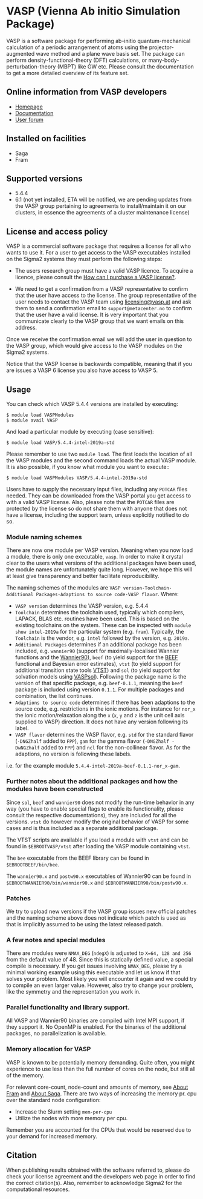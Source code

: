 # VASP (Vienna Ab initio Simulation Package)

VASP is a software package for performing ab-initio quantum-mechanical calculation of a periodic arrangement of atoms using the projector-augmented wave method and a plane wave basis set. The package can perform density-functional-theory (DFT) calculations, or many-body-perturbation-theory (MBPT) like GW etc. Please consult the documentation to get a more detailed overview of its feature set.

## Online information from VASP developers

* [Homepage](https://www.vasp.at)
* [Documentation](https://cms.mpi.univie.ac.at/wiki/index.php/The_VASP_Manual)
* [User forum](https://www.vasp.at/forum/)

## Installed on facilities

* Saga
* Fram

## Supported versions

* 5.4.4
* 6.1 (not yet installed, ETA will be notified, we are pending updates from the VASP group pertaining to agreements to install/maintain it on our clusters, in essence the agreements of a cluster maintenance license)

## License and access policy

VASP is a commercial software package that requires a license for all who wants to use it. For a user to get access to the VASP executables installed on the Sigma2 systems they must perform the following steps:

* The users research group must have a valid VASP licence. To acquire a licence, please consult the [How can I purchase a VASP license?](https://www.vasp.at/faqs/).

* We need to get a confirmation from a VASP representative to confirm that the user have access to the license. The group representative of the user needs to contact the VASP team using licensing@vasp.at and ask them to send a confirmation email to `support@metacenter.no` to confirm that the user have a valid license. It is very important that you communicate clearly to the VASP group that we want emails on this address.

Once we receive the confirmation email we will add the user in question to the VASP group, which would give access to the VASP modules on the Sigma2 systems.

Notice that the VASP license is backwards compatible, meaning that if you are issues a VASP 6 license you also have access to VASP 5.

## Usage

You can check which VASP 5.4.4 versions are installed by executing:

	$ module load VASPModules
	$ module avail VASP

And load a particular module by executing (case sensitive):

	$ module load VASP/5.4.4-intel-2019a-std

Please remember to use two `module load`. The first loads the location of all the VASP modules and the second command loads the actual VASP module. It is also possible, if you know what module you want to execute::

	$ module load VASPModules VASP/5.4.4-intel-2019a-std

Users have to supply the necessary input files, including any `POTCAR` files needed. They can be downloaded from the VASP portal you get access to with a valid VASP license. Also, please note that the `POTCAR` files are protected by the license so do not share them with anyone that does not have a license, including the support team, unless explicitly notified to do so.

### Module naming schemes

There are now one module per VASP version. Meaning when you now load a module, there is only one executable, `vasp`. In order to make it crystal clear to the users what versions of the additional packages have been used, the module names are unfortunately quite long. However, we hope this will at least give transparency and better facilitate reproducibility.

The naming schemes of the modules are `VASP version-Toolchain-Additional Packages-Adaptions to source code-VASP flavor`. Where:

- `VASP version` determines the VASP version, e.g. 5.4.4
- `Toolchain` determines the toolchain used, typically which compilers, LAPACK, BLAS etc. routines have been used. This is based on the existing toolchains on the system. These can be inspected with `module show intel-2019a` for the particular system (e.g. `fram`). Typically, the `Toolchain` is the vendor, e.g. `intel` followed by the version, e.g. `2019a`.
- `Additional Packages` determines if an additional package has been included, e.g. `wannier90` (support for maximally-localised Wannier functions and the [Wannier90](http://www.wannier.org/)), `beef` (to yield support for the [BEEF](https://github.com/vossjo/libbeef) functional and Bayesian error estimates), `vtst` (to yield support for additional transition state tools [VTST](https://theory.cm.utexas.edu/vtsttools/)) and `sol` (to yield support for solvation models using [VASPsol](https://github.com/henniggroup/VASPsol)). Following the package name is the version of that specific package, e.g. `beef-0.1.1`, meaning the `beef` package is included using version `0.1.1`. For multiple packages and combination, the list continues.
- `Adaptions to source code` determines if there has been adaptions to the source code, e.g. restrictions in the ionic motions. For instance for `nor_x` the ionic motion/relaxation along the `x` (`x`, `y` and `z` is the unit cell axis supplied to VASP) direction. It does not have any version following its label.
- `VASP flavor` determines the VASP flavor, e.g. `std` for the standard flavor (`-DNGZhalf` added to `FPP`), `gam` for the gamma flavor (`-DNGZhalf -DwNGZhalf` added to `FPP`) and `ncl` for the non-collinear flavor. As for the adaptions, no version is following these labels.

i.e. for the example module `5.4.4-intel-2019a-beef-0.1.1-nor_x-gam`.

### Further notes about the additional packages and how the modules have been constructed

Since `sol`, `beef` and `wannier90` does not modify the run-time behavior in any way (you have to enable special flags to enable its functionality, please consult the respective documentations), they are included for all the versions. `vtst` do however modify the original behavior of VASP for some cases and is thus included as a separate additional package.

The VTST scripts are available if you load a module with `vtst` and can be found in `$EBROOTVASP/vtst` after loading the VASP module containing `vtst`.

The `bee` executable from the BEEF library can be found in `$EBROOTBEEF/bin/bee`.

The `wannier90.x` and `postw90.x` executables of Wannier90 can be found in `$EBROOTWANNIER90/bin/wannier90.x` and `$EBROOTWANNIER90/bin/postw90.x`.

### Patches

We try to upload new versions if the VASP group issues new official patches and the naming scheme above does not indicate which patch is used as that is implicitly assumed to be using the latest released patch.

### A few notes and special modules

There are modules were `NMAX_DEG` (`ndegX`) is adjusted to `X=64, 128 and 256` from the default value of 48. Since this is statically defined value, a special compile is necessary. If you get issues involving `NMAX_DEG`, please try a minimal working example using this executable and let us know if that solves your problem. Most likely you will encounter it again and we could try to compile an even larger value. However, also try to change your problem, like the symmetry and the representation you work in.

### Parallel functionality and library support.

All VASP and Wannier90 binaries are compiled with Intel MPI support, if they support it. No OpenMP is enabled. For the binaries of the additional packages, no parallelization is available.

### Memory allocation for VASP

VASP is known to be potentially memory demanding. Quite often, you might experience to use less than the full number of cores on the node, but still all of the memory.

For relevant core-count, node-count and amounts of memory, see [About Fram](https://documentation.sigma2.no/hpc_machines/fram.html) and [About Saga](https://documentation.sigma2.no/hpc_machines/saga.html). There are two ways of increasing the memory pr. cpu over the standard node configuration:

- Increase the Slurm setting `mem-per-cpu`
- Utilize the nodes with more memory per cpu.

Remember you are accounted for the CPUs that would be reserved due to your demand for increased memory.

## Citation

When publishing results obtained with the software referred to, please do check your license agreement and the developers web page in order to find the correct citation(s). Also, remember to acknowledge Sigma2 for the computational resources.

